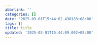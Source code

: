 ```yaml
---
abbrlink: ''
categories: []
date: '2025-03-01T15:44:02.438183+08:00'
tags: []
title: title
updated: '2025-03-01T15:44:09.002+08:00'
---
```

